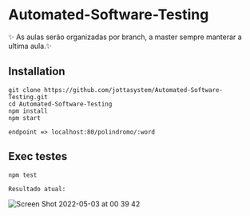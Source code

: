 # Automated-Software-Testing
✨ As aulas serão organizadas por branch, a master sempre manterar a ultima aula.✨

## Installation
```
git clone https://github.com/jottasystem/Automated-Software-Testing.git
cd Automated-Software-Testing
npm install
npm start

endpoint => localhost:80/polindromo/:word 
```
## Exec testes
```
npm test

Resultado atual:
```
![Screen Shot 2022-05-03 at 00 39 42](https://user-images.githubusercontent.com/36551379/166402003-ebc2fb80-afb7-41b5-b871-06f219216169.png)


